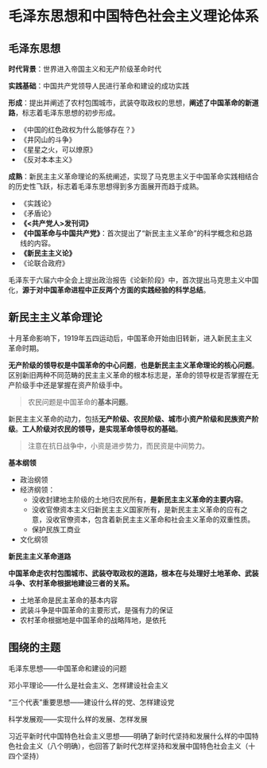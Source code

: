 # 毛泽东思想和中国特色社会主义理论体系

## 毛泽东思想

**时代背景**：世界进入帝国主义和无产阶级革命时代

**实践基础**：中国共产党领导人民进行革命和建设的成功实践



**形成**：提出并阐述了农村包围城市，武装夺取政权的思想，**阐述了中国革命的新道路**，标志着毛泽东思想的初步形成。

- 《中国的红色政权为什么能够存在？》
- 《井冈山的斗争》
- 《星星之火，可以燎原》
- 《反对本本主义》

**成熟**：新民主主义革命理论的系统阐述，实现了马克思主义于中国革命实践相结合的历史性飞跃，标志着毛泽东思想得到多方面展开而趋于成熟。

- 《实践论》
- 《矛盾论》
- **《<共产党人>发刊词》**
- **《中国革命与中国共产党》**：首次提出了“新民主主义革命”的科学概念和总路线的内容。
- **《新民主主义论》**
- 《论联合政府》



毛泽东于六届六中全会上提出政治报告《论新阶段》中，首次提出马克思主义中国化，**源于对中国革命进程中正反两个方面的实践经验的科学总结**。



## 新民主主义革命理论

十月革命影响下，1919年五四运动后，中国革命开始由旧转新，进入新民主主义革命时期。

**无产阶级的领导权是中国革命的中心问题**，**也是新民主主义革命理论的核心问题**。区别新旧两种不同范畴的民主主义革命的根本标志是，革命的领导权是否掌握在无产阶级手中还是掌握在资产阶级手中。

> 农民问题是中国革命的**基本问题**。

新民主主义革命的动力，包括**无产阶级、农民阶级、城市小资产阶级和民族资产阶级**。**工人阶级对农民的领导，是实现革命领导权的基础**。

> 注意在抗日战争中，小资是进步势力，而民资是中间势力。



**基本纲领**

- 政治纲领
- 经济纲领：
  - 没收封建地主阶级的土地归农民所有，**是新民主主义革命的主要内容**。
  - 没收官僚资本主义归新民主主义国家所有，是新民主主义革命的应有之意，没收官僚资本，包含着新民主主义革命和社会主义革命的双重性质。
  - 保护民族工商业
- 文化纲领



**新民主主义革命道路**

**中国革命走农村包围城市、武装夺取政权的道路，根本在与处理好土地革命、武装斗争、农村革命根据地建设三者的关系。**

- 土地革命是民主革命的基本内容
- 武装斗争是中国革命的主要形式，是强有力的保证
- 农村革命根据地是中国革命的战略阵地，是依托





## 围绕的主题

毛泽东思想——中国革命和建设的问题

邓小平理论——什么是社会主义、怎样建设社会主义

“三个代表”重要思想——建设什么样的党、怎样建设党

科学发展观——实现什么样的发展、怎样发展

习近平新时代中国特色社会主义思想——明确了新时代坚持和发展什么样的中国特色社会主义（八个明确），也回答了新时代怎样坚持和发展中国特色社会主义（十四个坚持）

